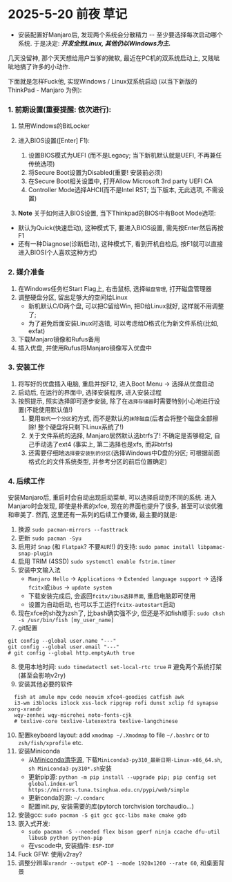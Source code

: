 # 2025-5-20 前夜 草记

- 安装配置好Manjaro后, 发现两个系统会分散精力 -- 至少要选择每次启动哪个系统. 于是决定: **_开发全到Linux, 其他仍以Windows为主._**

几天没留神, 那个天天想给用户当爹的微软, 最近在PC机的双系统启动上, 又贱呲呲地搞了许多的小动作.

下面就是怎样Fuck他, 实现Windows / Linux双系统启动 (以当下新版的 ThinkPad - Manjaro 为例):

### 1. 前期设置(重要提醒: 依次进行):
1. 禁用Windows的BitLocker

2. 进入BIOS设置(\[Enter\] F1):
   1) 设置BIOS模式为UEFI (而不是Legacy; 当下新机默认就是UEFI, 不再兼任传统选项)
   2) 将Secure Boot设置为Disabled(重要! 安装前必须)
   3) 在Secure Boot相关设置中, 打开Allow Microsoft 3rd party UEFI CA
   4) Controller Mode选择AHCI(而不是Intel RST; 当下版本, 无此选项, 不需设置)

3. **Note** 关于如何进入BIOS设置, 当下Thinkpad的BIOS中有Boot Mode选项:
- 默认为Quick(快速启动), 这种模式下, 要进入BIOS设置, 需先按Enter然后再按F1
- 还有一种Diagnose(诊断启动), 这种模式下, 看到开机自检后, 按F1就可以直接进入BIOS(个人喜欢这种方式)

### 2. 媒介准备
1. 在Windows任务栏Start Flag上, 右击鼠标, 选择`磁盘管理`, 打开磁盘管理器
2. 调整硬盘分区, 留出足够大的空间给Linux
   - 新机默认C/D两个盘, 可以把C留给Win, 把D给Linux就好, 这样就不用调整了;
   - 为了避免后面安装Linux时选错, 可以考虑给D格式化为新文件系统(比如, exfat)
3. 下载Manjaro镜像和Rufus备用
4. 插入优盘, 并使用Rufus将Manjaro镜像写入优盘中

### 3. 安装工作
1. 将写好的优盘插入电脑, 重启并按F12, 进入Boot Menu -> 选择从优盘启动
2. 启动后, 在运行的界面中, 选择安装程序, 进入安装过程
3. 按照提示, 照实选择即可逐步安装, 除了在`选择存储器`时需要特别小心地进行设置(不能使用默认值!)
   1) 要用`取代一个分区`的方式, 而不是默认的`抹除磁盘`(后者会将整个磁盘全部擦除! 整个硬盘将只剩下Linux系统了!)
   2) 关于文件系统的选择, Manjaro居然默认选btrfs了! 不确定是否够稳定, 自己手动选了ext4 (事实上, 第二选择也是xfs, 而非btrfs)
   3) 还需要仔细地`选择要安装到的分区`(选择Windows中D盘的分区; 可根据前面格式化的文件系统类型, 并参考分区的前后位置确定)

### 4. 后续工作
安装Manjaro后, 重启时会自动出现启动菜单, 可以选择启动到不同的系统.
进入Manjaro时会发现, 即使是朴素的xfce, 现在的界面也提升了很多, 甚至可以谈优雅和审美了.
然而, 这里还有一系列的后续工作要做, 最主要的就是:
1. 换源 `sudo pacman-mirrors --fasttrack`
2. 更新 `sudo pacman -Syu`
3. 启用对 `Snap` (和 `Flatpak`? 不要`AUR`!!) 的支持: `sudo pamac install libpamac-snap-plugin`
4. 启用 TRIM (4SSD) `sudo systemctl enable fstrim.timer`
5. 安装中文输入法
   - `Manjaro Hello` -> `Applications` -> `Extended language support` -> 选择`fcitx`或`ibus` -> `update system`
   - 下载安装完成后, 会返回`fcitx/ibus选择界面`, 重启电脑即可使用
   - 设置为自动启动, 也可以手工运行`fcitx-autostart`启动
6. 现在xfce的sh改为zsh了, 比bash确实强不少, 但还是不如fish顺手: `sudo chsh -s /usr/bin/fish [my_user_name]`
7. git配置
```
git config --global user.name "---"
git config --global user.email "---"
# git config --global http.emptyAuth true
```
8. 使用本地时间: `sudo timedatectl set-local-rtc true` # 避免两个系统打架(甚至会影响v2ry)
9. 安装其他必要的软件
```
  fish at amule mpv code neovim xfce4-goodies catfish awk
  i3-wm i3blocks i3lock xss-lock ripgrep rofi dunst xclip fd synapse xorg-xrandr
  wqy-zenhei wqy-microhei noto-fonts-cjk
  # texlive-core texlive-latexextra texlive-langchinese
 ```
10. 配置keyboard layout: add `xmodmap ~/.Xmodmap` to file `~/.bashrc` or to `zsh/fish/xprofile` etc.
11. 安装Miniconda
    - 从[Miniconda清华源](https://mirrors.tuna.tsinghua.edu.cn/anaconda/miniconda/), 下载`Miniconda3-py310_最新日期-Linux-x86_64.sh`, `sh Miniconda3-py310*.sh`安装
    - 更新pip源: `python -m pip install --upgrade pip; pip config set global.index-url https://mirrors.tuna.tsinghua.edu.cn/pypi/web/simple`
    - 更新conda的源: `~/.condarc`
    - 配置init.py, 安装需要的库(pytorch torchvision torchaudio...)
12. 安装gcc: `sudo pacman -S git gcc gcc-libs make cmake gdb`
13. 嵌入式开发:
    - `sudo pacman -S --needed flex bison gperf ninja ccache dfu-util libusb python python-pip`
    - 在vscode中, 安装插件: `ESP-IDF`
14. Fuck GFW: 使用v2ray?
15. 调整分辨率`xrandr --output eDP-1 --mode 1920x1200 --rate 60`, 和桌面背景
